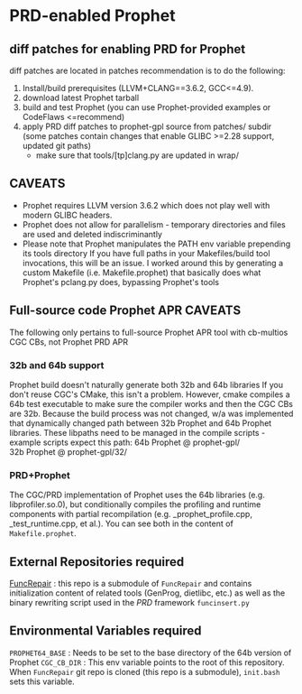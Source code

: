 # PRD-enabled Prophet
## diff patches for enabling PRD for Prophet
diff patches are located in patches
recommendation is to do the following:
1. Install/build prerequisites (LLVM+CLANG==3.6.2, GCC<=4.9). 
2. download latest Prophet tarball 
3. build and test Prophet (you can use Prophet-provided examples or CodeFlaws <=recommend)
4. apply PRD diff patches to prophet-gpl source from patches/ subdir (some patches contain changes that enable GLIBC >=2.28 support, updated git paths)
   - make sure that tools/[tp]clang.py are updated in wrap/


## CAVEATS
- Prophet requires LLVM version 3.6.2 which does not play well with modern GLIBC headers. 
- Prophet does not allow for parallelism - temporary directories and files are used and deleted indiscriminantly
- Please note that Prophet manipulates the PATH env variable prepending its tools directory
If you have full paths in your Makefiles/build tool invocations, this will be an issue. I worked around this by generating a custom Makefile (i.e. Makefile.prophet) that basically does what Prophet's pclang.py does, bypassing Prophet's tools

## Full-source code Prophet APR CAVEATS
The following only pertains to full-source Prophet APR tool with cb-multios CGC CBs, not Prophet PRD APR
### 32b and 64b support
Prophet build doesn't naturally generate both 32b and 64b libraries
If you don't reuse CGC's CMake, this isn't a problem. However, cmake compiles a 64b 
test executable to make sure the compiler works and then the CGC CBs are 32b.
Because the build process was not changed, w/a was implemented 
that dynamically changed path between 32b Prophet and 64b Prophet libraries.
These libpaths need to be managed in the compile scripts - example scripts expect this path:
64b Prophet @ prophet-gpl/  
32b Prophet @ prophet-gpl/32/  

### PRD+Prophet
The CGC/PRD implementation of Prophet uses the 64b libraries (e.g. libprofiler.so.0), but conditionally compiles the profiling and runtime components with partial recompilation (e.g. \_prophet\_profile.cpp, \_test\_runtime.cpp, et al.). 
You can see both in the content of `Makefile.prophet`.

## External Repositories required
[FuncRepair](https://github.com/pdreiter/FuncRepair) : this repo is a submodule of `FuncRepair` and contains initialization content of related tools (GenProg, dietlibc, etc.) as well as the binary rewriting script used in the _PRD_ framework `funcinsert.py`

## Environmental Variables required
`PROPHET64_BASE` : Needs to be set to the base directory of the 64b version of Prophet
`CGC_CB_DIR`     : This env variable points to the root of this repository. When `FuncRepair` git repo is cloned (this repo is a submodule), `init.bash` sets this variable.


